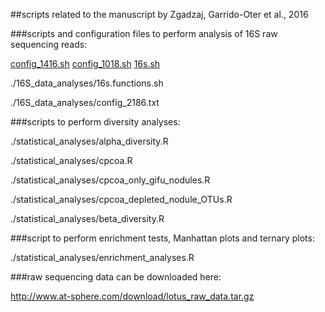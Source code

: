 ##scripts related to the manuscript by Zgadzaj, Garrido-Oter et al., 2016

###scripts and configuration files to perform analysis of 16S raw sequencing reads:

[config_1416.sh](https://github.com/garridoo/lotus/16S_data_analyses/config_1416.sh)
[config_1018.sh](.https://github.com/garridoo/lotus/16S_data_analyses/config_1018.sh)
[16s.sh](https://github.com/garridoo/lotus/16S_data_analyses/16s.sh)

./16S_data_analyses/16s.functions.sh

./16S_data_analyses/config_2186.txt

###scripts to perform diversity analyses:

./statistical_analyses/alpha_diversity.R

./statistical_analyses/cpcoa.R

./statistical_analyses/cpcoa_only_gifu_nodules.R

./statistical_analyses/cpcoa_depleted_nodule_OTUs.R

./statistical_analyses/beta_diversity.R

###script to perform enrichment tests, Manhattan plots and ternary plots:

./statistical_analyses/enrichment_analyses.R

###raw sequencing data can be downloaded here:

http://www.at-sphere.com/download/lotus_raw_data.tar.gz
